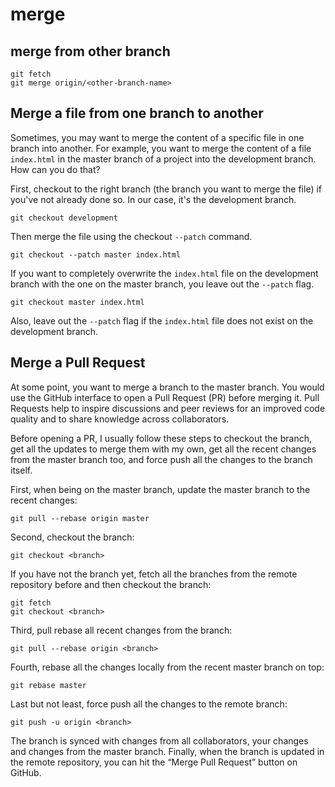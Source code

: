 # merge

## merge from other branch

```
git fetch
git merge origin/<other-branch-name>
```

## Merge a file from one branch to another

Sometimes, you may want to merge the content of a specific file in one branch into another. For example, you want to merge the content of a file `index.html` in the master branch of a project into the development branch. How can you do that?

First, checkout to the right branch (the branch you want to merge the file) if you've not already done so. In our case, it's the development branch.

```
git checkout development
```

Then merge the file using the checkout `--patch` command.

```
git checkout --patch master index.html
```

If you want to completely overwrite the `index.html` file on the development branch with the one on the master branch, you leave out the `--patch` flag.

```
git checkout master index.html
```

Also, leave out the `--patch` flag if the `index.html` file does not exist on the development branch.

## Merge a Pull Request

At some point, you want to merge a branch to the master branch. You would use the GitHub interface to open a Pull Request (PR) before merging it. Pull Requests help to inspire discussions and peer reviews for an improved code quality and to share knowledge across collaborators.

Before opening a PR, I usually follow these steps to checkout the branch, get all the updates to merge them with my own, get all the recent changes from the master branch too, and force push all the changes to the branch itself.

First, when being on the master branch, update the master branch to the recent changes:

```
git pull --rebase origin master
```

Second, checkout the branch:

```
git checkout <branch>
```

If you have not the branch yet, fetch all the branches from the remote repository before and then checkout the branch:

```
git fetch
git checkout <branch>
```

Third, pull rebase all recent changes from the branch:

```
git pull --rebase origin <branch>
```

Fourth, rebase all the changes locally from the recent master branch on top:

```
git rebase master
```

Last but not least, force push all the changes to the remote branch:

```
git push -u origin <branch>
```

The branch is synced with changes from all collaborators, your changes and changes from the master branch. Finally, when the branch is updated in the remote repository, you can hit the “Merge Pull Request” button on GitHub.
